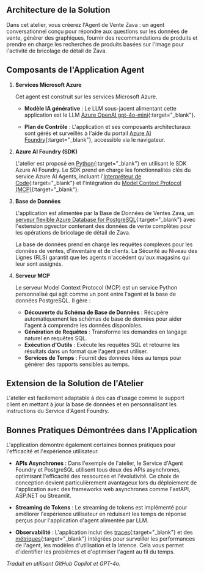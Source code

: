 ## Architecture de la Solution

Dans cet atelier, vous créerez l'Agent de Vente Zava : un agent conversationnel conçu pour répondre aux questions sur les données de vente, générer des graphiques, fournir des recommandations de produits et prendre en charge les recherches de produits basées sur l'image pour l'activité de bricolage de détail de Zava.

## Composants de l'Application Agent

1. **Services Microsoft Azure**

    Cet agent est construit sur les services Microsoft Azure.

      - **Modèle IA générative** : Le LLM sous-jacent alimentant cette application est le LLM [Azure OpenAI gpt-4o-mini](https://learn.microsoft.com/azure/ai-foundry/openai/concepts/models?tabs=global-standard%2Cstandard-chat-completions#how-do-i-access-the-gpt-4o-and-gpt-4o-mini-models){:target="_blank"}.

      - **Plan de Contrôle** : L'application et ses composants architecturaux sont gérés et surveillés à l'aide du portail [Azure AI Foundry](https://ai.azure.com){:target="_blank"}, accessible via le navigateur.

2. **Azure AI Foundry (SDK)**

    L'atelier est proposé en [Python](https://learn.microsoft.com/python/api/overview/azure/ai-projects-readme?view=azure-python-preview&context=%2Fazure%2Fai-services%2Fagents%2Fcontext%2Fcontext){:target="_blank"} en utilisant le SDK Azure AI Foundry. Le SDK prend en charge les fonctionnalités clés du service Azure AI Agents, incluant l'[Interpréteur de Code](https://learn.microsoft.com/azure/ai-services/agents/how-to/tools/code-interpreter?view=azure-python-preview&tabs=python&pivots=overview){:target="_blank"} et l'intégration du [Model Context Protocol (MCP)](https://modelcontextprotocol.io/){:target="_blank"}.

3. **Base de Données**

    L'application est alimentée par la Base de Données de Ventes Zava, un [serveur flexible Azure Database for PostgreSQL](https://www.postgresql.org/){:target="_blank"} avec l'extension pgvector contenant des données de vente complètes pour les opérations de bricolage de détail de Zava.

    La base de données prend en charge les requêtes complexes pour les données de ventes, d'inventaire et de clients. La Sécurité au Niveau des Lignes (RLS) garantit que les agents n'accèdent qu'aux magasins qui leur sont assignés.

4. **Serveur MCP**

    Le serveur Model Context Protocol (MCP) est un service Python personnalisé qui agit comme un pont entre l'agent et la base de données PostgreSQL. Il gère :

     - **Découverte du Schéma de Base de Données** : Récupère automatiquement les schémas de base de données pour aider l'agent à comprendre les données disponibles.
     - **Génération de Requêtes** : Transforme les demandes en langage naturel en requêtes SQL.
     - **Exécution d'Outils** : Exécute les requêtes SQL et retourne les résultats dans un format que l'agent peut utiliser.
     - **Services de Temps** : Fournit des données liées au temps pour générer des rapports sensibles au temps.

## Extension de la Solution de l'Atelier

L'atelier est facilement adaptable à des cas d'usage comme le support client en mettant à jour la base de données et en personnalisant les instructions du Service d'Agent Foundry.

## Bonnes Pratiques Démontrées dans l'Application

L'application démontre également certaines bonnes pratiques pour l'efficacité et l'expérience utilisateur.

- **APIs Asynchrones** :
  Dans l'exemple de l'atelier, le Service d'Agent Foundry et PostgreSQL utilisent tous deux des APIs asynchrones, optimisant l'efficacité des ressources et l'évolutivité. Ce choix de conception devient particulièrement avantageux lors du déploiement de l'application avec des frameworks web asynchrones comme FastAPI, ASP.NET ou Streamlit.

- **Streaming de Tokens** :
  Le streaming de tokens est implémenté pour améliorer l'expérience utilisateur en réduisant les temps de réponse perçus pour l'application d'agent alimentée par LLM.

- **Observabilité** :
  L'application inclut des [traces](https://learn.microsoft.com/azure/ai-foundry/agents/concepts/tracing){:target="_blank"} et des [métriques](https://learn.microsoft.com/azure/ai-foundry/agents/how-to/metrics){:target="_blank"} intégrées pour surveiller les performances de l'agent, les modèles d'utilisation et la latence. Cela vous permet d'identifier les problèmes et d'optimiser l'agent au fil du temps.

*Traduit en utilisant GitHub Copilot et GPT-4o.*
